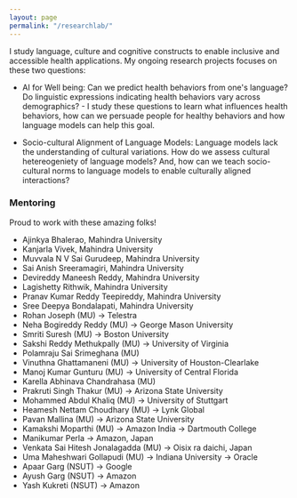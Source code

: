 ```yaml
---
layout: page
permalink: "/researchlab/"
---
```


I study language, culture and cognitive constructs to enable inclusive and accessible health applications. My ongoing research projects focuses on these two questions:

* AI for Well being: Can we predict health behaviors from one's language? Do linguistic expressions indicating health behaviors vary across demographics? - I study these questions to learn what influences health behaviors, how can we persuade people for healthy behaviors and how language models can help this goal. 

* Socio-cultural Alignment of Language Models: Language models lack the understanding of cultural variations. How do we assess cultural hetereogeniety of language models? And, how can we teach socio-cultural norms to language models to enable culturally aligned interactions? 


### Mentoring 
Proud to work with these amazing folks! 

* Ajinkya Bhalerao, Mahindra University
* Kanjarla Vivek, Mahindra University
* Muvvala N V Sai Gurudeep, Mahindra University
* Sai Anish Sreeramagiri, Mahindra University
* Devireddy Maneesh Reddy, Mahindra University
* Lagishetty Rithwik, Mahindra University
* Pranav Kumar Reddy Teepireddy, Mahindra University
* Sree Deepya Bondalapati, Mahindra University
* Rohan Joseph (MU) -> Telestra
* Neha Bogireddy Reddy (MU) -> George Mason University
* Smriti Suresh (MU) -> Boston University
* Sakshi Reddy Methukpally (MU) -> University of Virginia
* Polamraju Sai Srimeghana (MU)
* Vinuthna Ghattamaneni (MU) -> University of Houston-Clearlake
* Manoj Kumar Gunturu (MU) -> University of Central Florida
* Karella Abhinava Chandrahasa (MU)
* Prakruti Singh Thakur (MU) -> Arizona State University
* Mohammed Abdul Khaliq (MU) -> University of Stuttgart
* Heamesh Nettam Choudhary (MU) -> Lynk Global
* Pavan Mallina (MU) -> Arizona State University
* Kamakshi Moparthi (MU) -> Amazon India -> Dartmouth College
* Manikumar Perla -> Amazon, Japan
* Venkata Sai Hitesh Jonalagadda (MU) -> Oisix ra daichi, Japan
* Uma Maheshwari Gollapudi (MU) -> Indiana University -> Oracle
* Apaar Garg (NSUT) -> Google
* Ayush Garg (NSUT) -> Amazon
* Yash Kukreti (NSUT) -> Amazon
